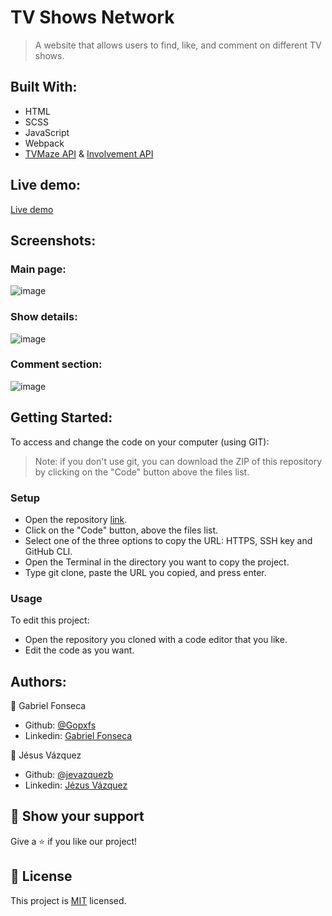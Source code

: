 # TV Shows Network
> A website that allows users to find, like, and comment on different TV shows.

## Built With:
- HTML
- SCSS
- JavaScript
- Webpack
- [TVMaze API](https://www.tvmaze.com/api) & [Involvement API](https://www.notion.so/microverse/Involvement-API-869e60b5ad104603aa6db59e08150270)

## Live demo:
[Live demo](https://gopxfs.github.io/TV-Shows-Network/dist/)

## Screenshots:
### Main page:
![image](https://user-images.githubusercontent.com/42799579/200636495-dc4b7c18-2649-4b11-9853-4baa81809249.png)

### Show details:
![image](https://user-images.githubusercontent.com/42799579/200636657-20124f60-b13e-476b-bdb6-5b3896c6fe41.png)

### Comment section:
![image](https://user-images.githubusercontent.com/42799579/200636777-7b267ee8-9a2f-4f12-a91a-a24aae107c22.png)

## Getting Started:
To access and change the code on your computer (using GIT):
> Note: if you don't use git, you can download the ZIP of this repository by clicking on the "Code" button above the files list.
### Setup
- Open the repository [link](https://github.com/Gopxfs/Leaderboard).
- Click on the "Code" button, above the files list.
- Select one of the three options to copy the URL: HTTPS, SSH key and GitHub CLI.
- Open the Terminal in the directory you want to copy the project.
- Type git clone, paste the URL you copied, and press enter.
### Usage
To edit this project:
- Open the repository you cloned with a code editor that you like.
- Edit the code as you want.

## Authors:
:bust_in_silhouette: Gabriel Fonseca
- Github: [@Gopxfs](https://github.com/Gopxfs)
- Linkedin: [Gabriel Fonseca](https://www.linkedin.com/in/gabriel-fonseca-sales-8bb64b236/)

:bust_in_silhouette: Jésus Vázquez
- Github: [@jevazquezb](https://github.com/jevazquezb)
- Linkedin: [Jézus Vázquez](https://www.linkedin.com/in/jevazquezb/)

## :star2: Show your support
Give a :star: if you like our project!

## :pencil: License
This project is [MIT](https://github.com/Gopxfs/TV-Shows-Network/blob/dev/LICENSE) licensed.
